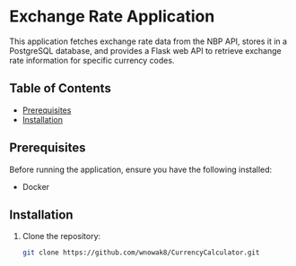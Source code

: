 # Exchange Rate Application

This application fetches exchange rate data from the NBP API, stores it in a PostgreSQL database, and provides a Flask web API to retrieve exchange rate information for specific currency codes.

## Table of Contents
- [Prerequisites](#prerequisites)
- [Installation](#installation)


## Prerequisites

Before running the application, ensure you have the following installed:

- Docker

## Installation

1. Clone the repository:

   ```bash
   git clone https://github.com/wnowak8/CurrencyCalculator.git
